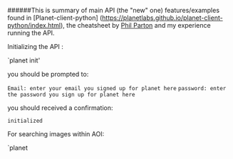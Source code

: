 ######This is summary of main API (the "new" one) features/examples found in [Planet-client-python] (https://planetlabs.github.io/planet-client-python/index.html), the cheatsheet by [Phil Parton](https://github.com/pparton/planet-satellite-analysis/blob/master/PlanetApiCheatSheet.md) and my experience running the API. 

Initializing the API :

`planet init'

you should be prompted to:

`Email: enter your email you signed up for planet here`
`password: enter the password you sign up for planet here`

you should received a confirmation:

`initialized`

For searching images within AOI:

`planet